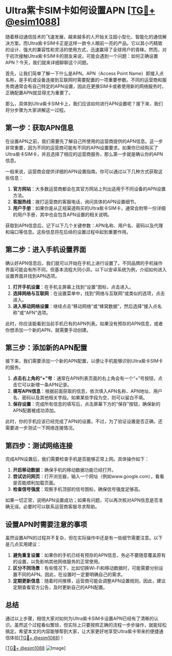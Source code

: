 # Ultra紫卡SIM卡如何设置APN [[TG💪+ @esim1088](https://t.me/s/esim1088)]

随着移动通信技术的飞速发展，越来越多的人开始关注超小型化、智能化的通信解决方案。而Ultra紫卡SIM卡正是这样一款令人眼前一亮的产品。它以其小巧精致的设计、强大的兼容性和灵活的使用方式，迅速赢得了全球用户的青睐。然而，对于初次接触Ultra紫卡SIM卡的朋友来说，可能会遇到一个问题：如何正确设置APN？今天，我们就来详细聊聊这个问题。

首先，让我们简单了解一下什么是APN。APN（Access Point Name）即接入点名称，是手机或设备连接到互联网时需要配置的一项重要参数。不同的运营商和服务商通常会有自己特定的APN设置，因此在更换SIM卡或者使用新的网络服务时，正确配置APN就显得尤为重要了。

那么，具体到Ultra紫卡SIM卡上，我们应该如何进行APN设置呢？接下来，我们将分步骤为大家讲解这一过程。

## 第一步：获取APN信息

在设置APN之前，我们需要先了解自己所使用的运营商提供的APN信息。这一步非常重要，因为不同的运营商可能有不同的APN设置要求。如果你已经购买了Ultra紫卡SIM卡，并且选择了相应的运营商服务，那么第一步就是确认你的APN信息。

一般来说，运营商会提供详细的APN设置指南。你可以通过以下几种方式获取这些信息：

1. **官方网站**：大多数运营商都会在其官方网站上列出适用于不同设备的APN设置方法。
2. **客服热线**：拨打运营商的客服电话，询问具体的APN设置细节。
3. **用户手册**：如果你是从正规渠道购买的Ultra紫卡SIM卡，通常会附带一份详细的用户手册，其中也会包含APN设置的相关说明。

获取到APN信息后，记下以下几个关键参数：APN名称、用户名、密码以及代理和端口等信息。这些信息将在后续的设置过程中起到重要作用。

## 第二步：进入手机设置界面

确认好APN信息后，我们就可以开始在手机上进行设置了。不同品牌的手机操作界面可能会有所不同，但基本流程大同小异。以下以安卓系统为例，介绍如何进入设置界面并找到APN选项。

1. **打开手机设置**：在手机主屏幕上找到“设置”图标，点击进入。
2. **选择网络与互联网**：在设置菜单中，找到“网络与互联网”或类似的选项，点击进入。
3. **进入移动网络设置**：继续点击“移动网络”或“蜂窝数据”，然后选择“接入点名称”或“APN”选项。

此时，你应该能看到当前手机已有的APN列表。如果没有预存的APN信息，或者你想添加一个新的APN，就需要手动创建。

## 第三步：添加新的APN配置

接下来，我们需要添加一个新的APN配置，以便让手机能够识别Ultra紫卡SIM卡的服务。

1. **点击右上角的“+”号**：通常在APN列表页面的右上角会有一个“+”号按钮，点击它可以新增一条APN记录。
2. **填写APN信息**：根据前面获取的信息，依次填入APN名称、APN地址、用户名、密码以及其他相关字段。如果某些字段为空，则可以留白不填。
3. **保存设置**：完成所有信息的填写后，点击屏幕下方的“保存”按钮，确保新的APN配置被成功添加。

此时，你的手机应该已经完成了APN的设置。不过，为了验证设置是否正确，还需要进一步测试一下网络连接情况。

## 第四步：测试网络连接

完成APN设置后，我们需要检查手机是否能够正常上网。具体操作如下：

1. **开启移动数据**：确保手机的移动数据功能已经打开。
2. **尝试访问网页**：打开浏览器，输入一个网址（例如www.google.com），看看是否能顺利加载页面。
3. **检查信号强度**：观察手机顶部的信号图标，确保信号强度足够高。

如果一切正常，说明APN设置成功；如果有问题，可以再次核对APN信息是否准确无误。必要时可以联系运营商客服寻求帮助。

## 设置APN时需要注意的事项

虽然设置APN的过程并不复杂，但在实际操作中还是有一些细节需要注意。以下是几点实用建议：

1. **避免重复设置**：如果你的手机已经有预存的APN信息，务必不要随意覆盖原有的设置，以免影响其他网络服务的正常使用。
2. **区分不同场景**：有些情况下，比如切换Wi-Fi和移动数据时，可能需要分别设置不同的APN。因此，在设置时一定要明确自己的需求。
3. **定期更新信息**：随着时间推移，运营商可能会调整APN设置规则。因此，建议定期查看官方公告，及时更新自己的APN配置。

## 总结

通过以上步骤，相信大家对如何为Ultra紫卡SIM卡设置APN已经有了清晰的认识。虽然这个过程看似繁琐，但实际上只要按照正确的流程一步步操作，就能轻松搞定。希望本文的内容能够帮到大家，让大家更好地享受Ultra紫卡带来的便捷通信体验[[TG💪+ @esim1088](https://t.me/s/esim1088)]！

[[TG💪+ @esim1088](https://t.me/s/esim1088) ![Image](https://i.postimg.cc/4NQfJmqS/Snipaste-2025-05-13-00-14-12.png)]